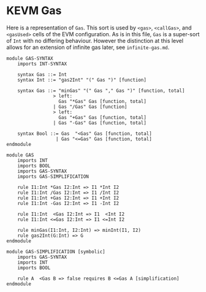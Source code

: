 KEVM Gas
========

Here is a representation of `Gas`. This sort is used by `<gas>`, `<callGas>`, and `<gasUsed>` cells of the EVM configuration. As is in this file, `Gas` is a super-sort of `Int` with no differing behaviour. However the distinction at this level allows for an extension of infinite gas later, see `infinite-gas.md`.

```k
module GAS-SYNTAX
    imports INT-SYNTAX
    
    syntax Gas ::= Int
    syntax Int ::= "gas2Int" "(" Gas ")" [function]
    
    syntax Gas ::= "minGas" "(" Gas "," Gas ")" [function, total]
                 > left:
                   Gas "*Gas" Gas [function, total]
                 | Gas "/Gas" Gas [function]
                 > left:
                   Gas "+Gas" Gas [function, total]
                 | Gas "-Gas" Gas [function, total]

    syntax Bool ::= Gas  "<Gas" Gas [function, total]
                  | Gas "<=Gas" Gas [function, total]
endmodule

module GAS
    imports INT
    imports BOOL
    imports GAS-SYNTAX
    imports GAS-SIMPLIFICATION
    
    rule I1:Int *Gas I2:Int => I1 *Int I2
    rule I1:Int /Gas I2:Int => I1 /Int I2
    rule I1:Int +Gas I2:Int => I1 +Int I2
    rule I1:Int -Gas I2:Int => I1 -Int I2
    
    rule I1:Int  <Gas I2:Int => I1  <Int I2
    rule I1:Int <=Gas I2:Int => I1 <=Int I2
    
    rule minGas(I1:Int, I2:Int) => minInt(I1, I2)
    rule gas2Int(G:Int) => G
endmodule

module GAS-SIMPLIFICATION [symbolic]
    imports GAS-SYNTAX
    imports INT
    imports BOOL

    rule A  <Gas B => false requires B <=Gas A [simplification]
endmodule
```